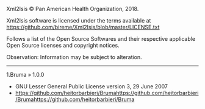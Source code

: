 Xml2Isis © Pan American Health Organization, 2018.

Xml2Isis software is licensed under the terms available at https://github.com/bireme/Xml2Isis/blob/master/LICENSE.txt

Follows a list of the Open Source Softwares and their respective applicable Open Source licenses and copyright notices.

Observation: Information may be subject to alteration.

***
1.Bruma » 1.0.0

* GNU Lesser General Public License version 3, 29 June 2007
* https://github.com/heitorbarbieri/Brumahttps://github.com/heitorbarbieri/Brumahttps://github.com/heitorbarbieri/Bruma